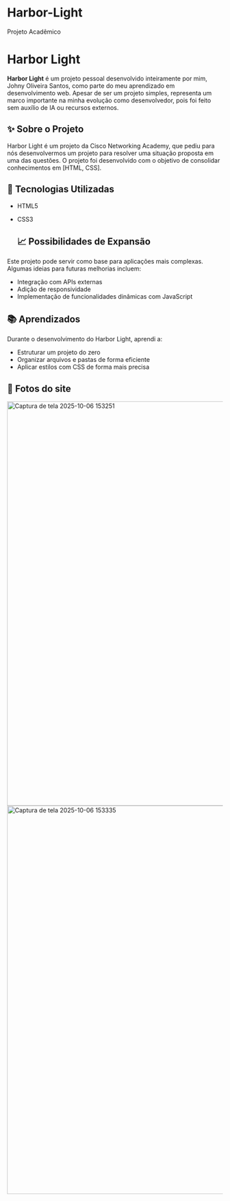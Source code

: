 # Harbor-Light
Projeto Acadêmico
# Harbor Light

**Harbor Light** é um projeto pessoal desenvolvido inteiramente por mim, Johny Oliveira Santos, como parte do meu aprendizado em desenvolvimento web. Apesar de ser um projeto simples, representa um marco importante na minha evolução como desenvolvedor, pois foi feito sem auxílio de IA ou recursos externos.

## ✨ Sobre o Projeto

Harbor Light é um projeto da Cisco Networking Academy, que pediu para nós desenvolvermos um projeto para resolver uma situação proposta em uma das questões. O projeto foi desenvolvido com o objetivo de consolidar conhecimentos em [HTML, CSS].

## 🚀 Tecnologias Utilizadas

- HTML5
- CSS3

  ## 📈 Possibilidades de Expansão

Este projeto pode servir como base para aplicações mais complexas. Algumas ideias para futuras melhorias incluem:

- Integração com APIs externas
- Adição de responsividade
- Implementação de funcionalidades dinâmicas com JavaScript


## 📚 Aprendizados

Durante o desenvolvimento do Harbor Light, aprendi a:

- Estruturar um projeto do zero
- Organizar arquivos e pastas de forma eficiente
- Aplicar estilos com CSS de forma mais precisa




## 📁 Fotos do site
<img width="1916" height="942" alt="Captura de tela 2025-10-06 153251" src="https://github.com/user-attachments/assets/25f732ba-a269-40e9-b79d-61f6b7662424" />
<img width="1893" height="905" alt="Captura de tela 2025-10-06 153335" src="https://github.com/user-attachments/assets/5138e24f-c65e-45e8-bb3d-c24bdb202d6e" />
